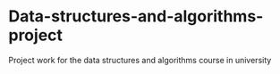 # Data-structures-and-algorithms-project
Project work for the data structures and algorithms course in university
